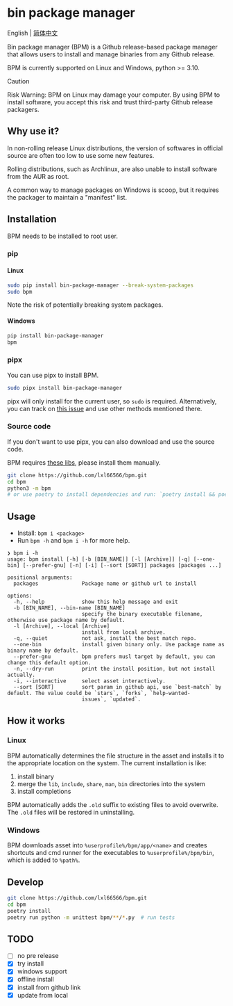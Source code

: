 # bin package manager

English | [简体中文](./docs/README.zh-CN.md)

Bin package manager (BPM) is a Github release-based package manager that allows users to install and manage binaries from any Github release.

BPM is currently supported on Linux and Windows, python >= 3.10.

> [!CAUTION]
> Risk Warning: BPM on Linux may damage your computer. By using BPM to install software, you accept this risk and trust third-party Github release packagers.

## Why use it?

In non-rolling release Linux distributions, the version of softwares in official source are often too low to use some new features.

Rolling distributions, such as Archlinux, are also unable to install software from the AUR as root.

A common way to manage packages on Windows is scoop, but it requires the packager to maintain a "manifest" list.

## Installation

BPM needs to be installed to root user.

### pip

#### Linux

```sh
sudo pip install bin-package-manager --break-system-packages
sudo bpm
```

Note the risk of potentially breaking system packages.

#### Windows

```sh
pip install bin-package-manager
bpm
```

### pipx

You can use pipx to install BPM.

```sh
sudo pipx install bin-package-manager
```

pipx will only install for the current user, so `sudo` is required. Alternatively, you can track on [this issue](https://github.com/pypa/pipx/issues/754) and use other methods mentioned there.

### Source code

If you don't want to use pipx, you can also download and use the source code.

BPM requires [these libs](./requirements.txt), please install them manually.

```sh
git clone https://github.com/lxl66566/bpm.git
cd bpm
python3 -m bpm
# or use poetry to install dependencies and run: `poetry install && poetry run python -m bpm`
```

## Usage

- Install: `bpm i <package>`
- Run `bpm -h` and `bpm i -h` for more help.

```
❯ bpm i -h
usage: bpm install [-h] [-b [BIN_NAME]] [-l [Archive]] [-q] [--one-bin] [--prefer-gnu] [-n] [-i] [--sort [SORT]] packages [packages ...]

positional arguments:
  packages              Package name or github url to install

options:
  -h, --help            show this help message and exit
  -b [BIN_NAME], --bin-name [BIN_NAME]
                        specify the binary executable filename, otherwise use package name by default.
  -l [Archive], --local [Archive]
                        install from local archive.
  -q, --quiet           not ask, install the best match repo.
  --one-bin             install given binary only. Use package name as binary name by default.
  --prefer-gnu          bpm prefers musl target by default, you can change this default option.
  -n, --dry-run         print the install position, but not install actually.
  -i, --interactive     select asset interactively.
  --sort [SORT]         sort param in github api, use `best-match` by default. The value could be `stars`, `forks`, `help-wanted-
                        issues`, `updated`.
```

## How it works

### Linux

BPM automatically determines the file structure in the asset and installs it to the appropriate location on the system. The current installation is like:

1. install binary
2. merge the `lib`, `include`, `share`, `man`, `bin` directories into the system
3. install completions

BPM automatically adds the `.old` suffix to existing files to avoid overwrite. The `.old` files will be restored in uninstalling.

### Windows

BPM downloads asset into `%userprofile%/bpm/app/<name>` and creates shortcuts and cmd runner for the executables to `%userprofile%/bpm/bin`, which is added to `%path%`.

## Develop

```sh
git clone https://github.com/lxl66566/bpm.git
cd bpm
poetry install
poetry run python -m unittest bpm/**/*.py  # run tests
```

## TODO

- [ ] no pre release
- [x] try install
- [x] windows support
- [x] offline install
- [x] install from github link
- [x] update from local
